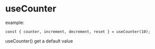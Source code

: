 # useCounter

example:
```
const { counter, increment, decrement, reset } = useCounter(10);
```

useCounter() get a default value